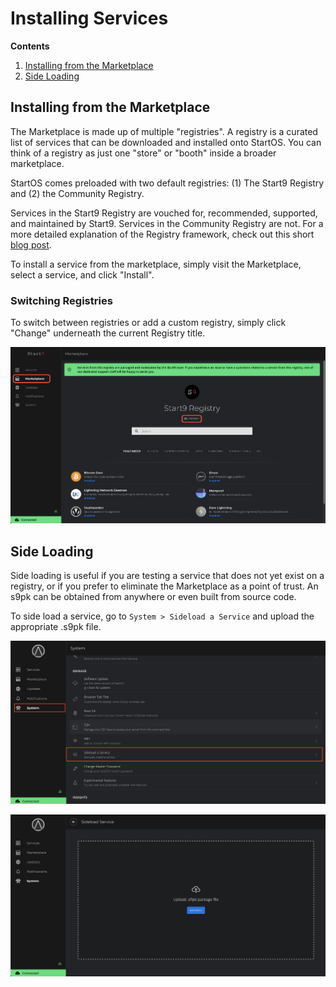 # Installing Services

**Contents**

1. [Installing from the Marketplace](#installing-from-the-marketplace)
1. [Side Loading](#side-loading)

## Installing from the Marketplace

The Marketplace is made up of multiple "registries". A registry is a curated list of services that can be downloaded and installed onto StartOS. You can think of a registry as just one "store" or "booth" inside a broader marketplace.

StartOS comes preloaded with two default registries: (1) The Start9 Registry and (2) the Community Registry.

Services in the Start9 Registry are vouched for, recommended, supported, and maintained by Start9. Services in the Community Registry are not. For a more detailed explanation of the Registry framework, check out this short <a href="https://blog.start9.com/start9-marketplace-strategy" target="_blank">blog post</a>.

To install a service from the marketplace, simply visit the Marketplace, select a service, and click "Install".

### Switching Registries

To switch between registries or add a custom registry, simply click "Change" underneath the current Registry title.

![change registry](./assets/registries.png)

## Side Loading

Side loading is useful if you are testing a service that does not yet exist on a registry, or if you prefer to eliminate the Marketplace as a point of trust. An s9pk can be obtained from anywhere or even built from source code.

To side load a service, go to `System > Sideload a Service` and upload the appropriate .s9pk file.

![system sideload](./assets/system-sideload.png)

![system sideload](./assets/sideload.png)
